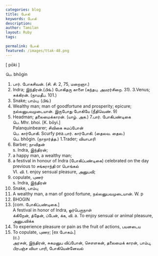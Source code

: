```yaml
---
categories: blog
title: போகி
keywords: போகி
description: 
author: Tamilan
layout: Ruby
tags: 
 
permalink: போகி
featured: /images/ttak-48.png
---
```

  
[ pōki ]  
  
பெ. bhōgin  
1. பார். போகசிவன். (சி. சி. 2, 75, மறைஞா.)  
2. Indra; இந்திரன்.(பிங்.) போகிதரு காளை (கந்தபு. அமரர்சிறை. 31). 3.Venus; சுக்கிரன். (நாமதீப. 101.)  
4. Snake; பாம்பு. (பிங்.)  
5. Wealthy man; man of goodfortune and prosperity; epicure; நல்லனுபவமுடையான். இருபோது போகியே (நீதிவெண். 9)  
6. Headman; தலைமைக்காரன். (யாழ். அக.) 7.பார். போகிபண்டிகை  
பெ. Mhr. bhoi. [K. bōyi.]  
Palanquinbearer; சிவிகை சுமப்போன்  
பெ. கார்போகி. Scurfy pea.பார். கார்போகி. (தைலவ. தைல.)  
பெ. bhōgin. (நாநார்த்த.) 1.Trader; வியாபாரி  
2. Barber; நாவிதன்  
s. Indra, இந்திரன்;  
2. a happy man, a wealthy man;  
3. a festival in honour of Indra (போகிப்பண்டிகை) celebrated on the day previous to சங்கராந்தி or பொங்கல்  
VI. வி. t. enjoy sensual pleasure, அனுபவி;  
2. copulate, புணர்  
s. Indra, இந்திரன்  
2. Snake, பாம்பு  
3. A wealthy man, a man of good fortune, நல்லனுபவமுடையான். W. p  
628. BHOGIN  
4. [com. போகிப்பண்டிகை.]  
A festival in honor of Indra, ஓர்பெருநாள்  
க்கிறேன், த்தேன், ப்பேன், க்க, வி. a. To enjoy sensual or animal pleasure, அனுபவிக்க  
2. To experience pleasure or pain as the fruit of actions, பயனடைய  
3. To copulate, புணர; [ex போகம்.]  
(c.)  
அரசன், இந்திரன், சுகமனுப விப்போன், சௌளகன், தலைமைக் காரன், பாம்பு, பிரபஞ்ச வியா பாரி, போகியென்னேவல்